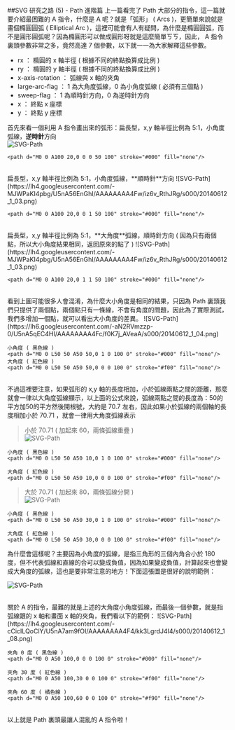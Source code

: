 ##SVG 研究之路 (5) - Path 進階篇
上一篇看完了 Path 大部分的指令，這一篇就要介紹最困難的 A 指令，什麼是 A 呢？就是「弧形」 ( Arcs )，更簡單來說就是畫個橢圓圓弧 ( Elliptical Arc )，這裡可能會有人有疑問，為什麼是橢圓圓弧，而不是圓形圓弧呢？因為橢圓形可以做成圓形呀就是這麼簡單ㄎㄎ，因此， A 指令裏頭參數非常之多，竟然高達 7 個參數，以下就一一為大家解釋這些參數。

- rx ： 橢圓的 x 軸半徑 ( 根據不同的終點換算成比例 )
- ry ： 橢圓的 y 軸半徑 ( 根據不同的終點換算成比例 )
- x-axis-rotation ： 弧線與 x 軸的夾角
- large-arc-flag ： 1 為大角度弧線，0 為小角度弧線 ( 必須有三個點 )
- sweep-flag ： 1 為順時針方向，0 為逆時針方向
- x ： 終點 x 座標
- y ： 終點 y 座標

首先來看一個利用 A 指令畫出來的弧形：扁長型，x,y 軸半徑比例為 5:1，小角度弧線，**逆時針**方向  
![SVG-Path](https://lh5.googleusercontent.com/-juZMCNY9qV4/U5nA5kQ5RgI/AAAAAAAA4F0/GwnGEfjMP6o/s000/20140612_1_02.png)  

	<path d="M0 0 A100 20,0 0 0 50 100" stroke="#000" fill="none"/>

<br/>
扁長型，x,y 軸半徑比例為 5:1，小角度弧線，**順時針**方向  
![SVG-Path](https://lh4.googleusercontent.com/-MJWPaKI4pbg/U5nA56EnGhI/AAAAAAAA4Fw/iz6v_RthJRg/s000/20140612_1_03.png)  

	<path d="M0 0 A100 20,0 0 1 50 100" stroke="#000" fill="none"/>

<br/>
扁長型，x,y 軸半徑比例為 5:1，**大角度**弧線，順時針方向 ( 因為只有兩個點，所以大小角度結果相同，返回原來的點了 )  
![SVG-Path](https://lh4.googleusercontent.com/-MJWPaKI4pbg/U5nA56EnGhI/AAAAAAAA4Fw/iz6v_RthJRg/s000/20140612_1_03.png) 

	<path d="M0 0 A100 20,0 1 1 50 100" stroke="#000" fill="none"/>

<br/>
看到上圖可能很多人會混淆，為什麼大小角度是相同的結果，只因為 Path 裏頭我們只提供了兩個點，兩個點只有一條線，不會有角度的問題，因此為了實際測試，我們多增加一個點，就可以看出大小角度的差異。  
![SVG-Path](https://lh6.googleusercontent.com/-aN2RVmzzp-0/U5nA5qEC4HI/AAAAAAAA4Fc/f0K7j_AVeaA/s000/20140612_1_04.png) 

	小角度 ( 黑色線 )
	<path d="M0 0 L50 50 A50 50,0 1 0 100 0" stroke="#000" fill="none"/>
	大角度 ( 紅色線 )
	<path d="M0 0 L50 50 A50 50,0 0 0 100 0" stroke="#f00" fill="none"/>

<br/>
不過這裡要注意，如果弧形的 x,y 軸的長度相加，小於弧線兩點之間的距離，那麼就會一律以大角度弧線顯示，以上面的公式來說，弧線兩點之間的長度為：50的平方加50的平方然後開根號，大約是 70.7 左右，因此如果小於弧線的兩個軸的長度相加小於 70.71 ，就會一律用大角度弧線表示

> 小於 70.71 ( 加起來 60，兩條弧線重疊 )  
![SVG-Path](https://lh6.googleusercontent.com/-l-jNkWLbFNM/U5nA6Sm75nI/AAAAAAAA4F8/llM7TfeKnyQ/s000/20140612_1_05.png) 

	小角度 ( 黑色線 )
	<path d="M0 0 L50 50 A50 10,0 1 0 100 0" stroke="#000" fill="none"/>

	大角度 ( 紅色線 )
	<path d="M0 0 L50 50 A50 10,0 0 0 100 0" stroke="#f00" fill="none"/>

> 大於 70.71 ( 加起來 80，兩條弧線分開 )  
![SVG-Path](https://lh6.googleusercontent.com/-9VBp6oKHSrk/U5nA6ouScyI/AAAAAAAA4Fs/89t8tD02Ioc/s000/20140612_1_06.png) 

	小角度 ( 黑色線 )
	<path d="M0 0 L50 50 A50 30,0 1 0 100 0" stroke="#000" fill="none"/>

	大角度 ( 紅色線 )
	<path d="M0 0 L50 50 A50 30,0 0 0 100 0" stroke="#f00" fill="none"/>

為什麼會這樣呢？主要因為小角度的弧線，是指三角形的三個內角合小於 180 度，但不代表弧線和直線的合可以變成負值，因為如果變成負值，計算起來也會變成大角度的弧線，這也是要非常注意的地方！下面這張圖是很好的說明範例：  

![SVG-Path](https://lh3.googleusercontent.com/-bUVP6PUsjOU/U5nA63f-60I/AAAAAAAA4Fo/XOuzV0FTGKo/s000/20140612_1_07.png) 

<br/>
關於 A 的指令，最難的就是上述的大角度小角度弧線，而最後一個參數，就是指弧線跟的 x 軸和畫面 x 軸的夾角，我們看以下的範例：  
![SVG-Path](https://lh4.googleusercontent.com/-cCicILQoClY/U5nA7am9fOI/AAAAAAAA4F4/kk3LgrdJ4I4/s000/20140612_1_08.png) 

	夾角 0 度 ( 黑色線 )
	<path d="M0 0 A50 100,0 0 0 100 0" stroke="#000" fill="none"/>

	夾角 30 度 ( 紅色線 )
	<path d="M0 0 A50 100,30 0 0 100 0" stroke="#f00" fill="none"/>

	夾角 60 度 ( 橘色線 )
	<path d="M0 0 A50 100,60 0 0 100 0" stroke="#f90" fill="none"/>

<br/>
以上就是 Path 裏頭最讓人混亂的 A 指令啦！